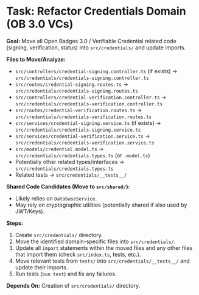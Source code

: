 # Task: Refactor Credentials Domain (OB 3.0 VCs)

**Goal:** Move all Open Badges 3.0 / Verifiable Credential related code (signing, verification, status) into `src/credentials/` and update imports.

**Files to Move/Analyze:**

*   `src/controllers/credential-signing.controller.ts` (if exists) -> `src/credentials/credentials-signing.controller.ts`
*   `src/routes/credential-signing.routes.ts` -> `src/credentials/credentials-signing.routes.ts`
*   `src/controllers/credential-verification.controller.ts` -> `src/credentials/credentials-verification.controller.ts`
*   `src/routes/credential-verification.routes.ts` -> `src/credentials/credentials-verification.routes.ts`
*   `src/services/credential-signing.service.ts` (if exists) -> `src/credentials/credentials-signing.service.ts`
*   `src/services/credential-verification.service.ts` -> `src/credentials/credentials-verification.service.ts`
*   `src/models/credential.model.ts` -> `src/credentials/credentials.types.ts` (or `.model.ts`)
*   Potentially other related types/interfaces -> `src/credentials/credentials.types.ts`
*   Related tests -> `src/credentials/__tests__/`

**Shared Code Candidates (Move to `src/shared/`):**

*   Likely relies on `DatabaseService`.
*   May rely on cryptographic utilities (potentially shared if also used by JWT/Keys).

**Steps:**

1.  Create `src/credentials/` directory.
2.  Move the identified domain-specific files into `src/credentials/`.
3.  Update all `import` statements within the moved files and any other files that import them (check `src/index.ts`, tests, etc.).
4.  Move relevant tests from `tests/` into `src/credentials/__tests__/` and update their imports.
5.  Run tests (`bun test`) and fix any failures.

**Depends On:** Creation of `src/credentials/` directory. 